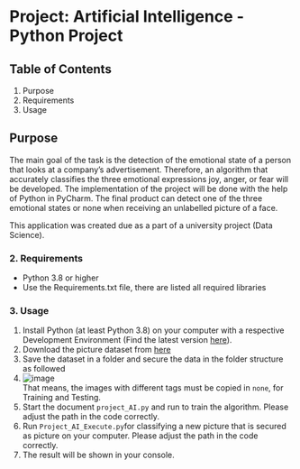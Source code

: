 # Project: Artificial Intelligence - Python Project 

## Table of Contents
1. Purpose
2. Requirements
3. Usage

## Purpose
The main goal of the task is the detection of the emotional state of a person that looks at a company’s
advertisement. Therefore, an algorithm that accurately classifies the three emotional expressions
joy, anger, or fear will be developed. The implementation of the project will be done with the help of
Python in PyCharm. The final product can detect one of the three emotional states or none when
receiving an unlabelled picture of a face.

This application was created due as a part of a university project (Data Science).

### 2. Requirements
- Python 3.8 or higher
- Use the Requirements.txt file, there are listed all required libraries

### 3. Usage
1. Install Python (at least Python 3.8) on your computer with a respective Development Environment
(Find the latest version [here](https://www.python.org/downloads/)).
2. Download the picture dataset from [here](https://www.kaggle.com/datasets/msambare/fer2013)
3. Save the dataset in a folder and secure the data in the folder structure as followed
4. ![image](https://github.com/user-attachments/assets/3b11c283-be2d-4b22-ab76-04717c1a4f63)  
   That means, the images with different tags must be copied in ```none```, for Training and Testing.
5. Start the document ```project_AI.py``` and run to train the algorithm. Please adjust the path in the code correctly.
6. Run ```Project_AI_Execute.py```for classifying a new picture that is secured as picture on your computer. Please adjust the path in the code correctly.
7. The result will be shown in your console.
